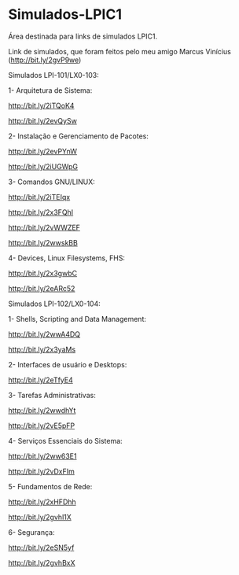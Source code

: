 # Simulados-LPIC1
Área destinada para links de simulados LPIC1.

Link de simulados, que foram feitos pelo meu amigo Marcus Vinícius (http://bit.ly/2gvP9we)

Simulados LPI-101/LX0-103:

1- Arquitetura de Sistema:

http://bit.ly/2iTQoK4

http://bit.ly/2evQySw

2- Instalação e Gerenciamento de Pacotes:

http://bit.ly/2evPYnW

http://bit.ly/2iUGWpG

3- Comandos GNU/LINUX:

http://bit.ly/2iTEIqx

http://bit.ly/2x3FQhI

http://bit.ly/2vWWZEF

http://bit.ly/2wwskBB

4- Devices, Linux Filesystems, FHS:

http://bit.ly/2x3gwbC

http://bit.ly/2eARc52

Simulados LPI-102/LX0-104:

1- Shells, Scripting and Data Management:

http://bit.ly/2wwA4DQ

http://bit.ly/2x3yaMs

2- Interfaces de usuário e Desktops:

http://bit.ly/2eTfyE4

3- Tarefas Administrativas:

http://bit.ly/2wwdhYt

http://bit.ly/2vE5pFP

4- Serviços Essenciais do Sistema:

http://bit.ly/2ww63E1

http://bit.ly/2vDxFIm

5- Fundamentos de Rede:

http://bit.ly/2xHFDhh

http://bit.ly/2gvhl1X

6- Segurança:

http://bit.ly/2eSN5yf

http://bit.ly/2gvhBxX
